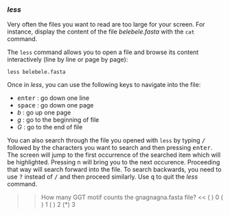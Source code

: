 ### *less*

Very often the files you want to read are too large for your screen.
For instance, display the content of the file _belebele.fasta_ with the `cat` command.

The `less` command allows you to open a file and browse its content interactively (line by line or page by page): 

`less belebele.fasta`

Once in *less*, you can use the following keys to navigate into the file:

- <kbd>enter</kbd> : go down one line
- <kbd>space</kbd> : go down one page
- *b* : go up one page
- *g* : go to the beginning of file
- *G* : go to the end of file

You can also search through the file you opened with `less` by typing <kbd>/</kbd> followed by the characters you want to search and then pressing <kbd>enter</kbd>. 
The screen will jump to the first occurrence of the searched item which will be highlighted.
Pressing <kbd>n</kbd> will bring you to the next occurence. 
Proceeding that way will search forward into the file. 
To search backwards, you need to use <kbd>?</kbd> instead of <kbd>/</kbd> and then proceed similarly.
Use <kbd>q</kbd> to quit the *less* command.

>> How many GGT motif counts the gnagnagna.fasta file? <<
( ) 0
( ) 1
( ) 2
(*) 3

